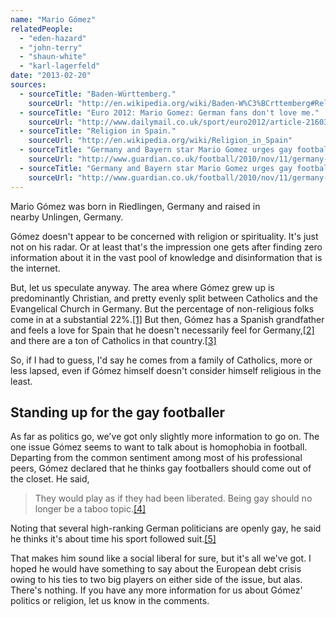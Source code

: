 ```yaml
---
name: "Mario Gómez"
relatedPeople:
  - "eden-hazard"
  - "john-terry"
  - "shaun-white"
  - "karl-lagerfeld"
date: "2013-02-20"
sources:
  - sourceTitle: "Baden-Württemberg."
    sourceUrl: "http://en.wikipedia.org/wiki/Baden-W%C3%BCrttemberg#Religion"
  - sourceTitle: "Euro 2012: Mario Gomez: German fans don't love me."
    sourceUrl: "http://www.dailymail.co.uk/sport/euro2012/article-2160323/Euro-2012-Mario-Gomez-German-fans-dont-love-me.html"
  - sourceTitle: "Religion in Spain."
    sourceUrl: "http://en.wikipedia.org/wiki/Religion_in_Spain"
  - sourceTitle: "Germany and Bayern star Mario Gomez urges gay footballers to go public."
    sourceUrl: "http://www.guardian.co.uk/football/2010/nov/11/germany-bayern-mario-gomez-gay-footballers"
  - sourceTitle: "Germany and Bayern star Mario Gomez urges gay footballers to go public."
    sourceUrl: "http://www.guardian.co.uk/football/2010/nov/11/germany-bayern-mario-gomez-gay-footballers"
---
```


Mario Gómez was born in Riedlingen, Germany and raised in nearby Unlingen, Germany.

Gómez doesn't appear to be concerned with religion or spirituality. It's just not on his radar. Or at least that's the impression one gets after finding zero information about it in the vast pool of knowledge and disinformation that is the internet.

But, let us speculate anyway. The area where Gómez grew up is predominantly Christian, and pretty evenly split between Catholics and the Evangelical Church in Germany. But the percentage of non-religious folks come in at a substantial 22%.<a class="source-citation" href="http://en.wikipedia.org/wiki/Baden-W%C3%BCrttemberg#Religion" title="Baden-Württemberg.">[1]</a> But then, Gómez has a Spanish grandfather and feels a love for Spain that he doesn't necessarily feel for Germany,<a class="source-citation" href="http://www.dailymail.co.uk/sport/euro2012/article-2160323/Euro-2012-Mario-Gomez-German-fans-dont-love-me.html" title="Euro 2012: Mario Gomez: German fans don&apos;t love me.">[2]</a> and there are a ton of Catholics in that country.<a class="source-citation" href="http://en.wikipedia.org/wiki/Religion_in_Spain" title="Religion in Spain.">[3]</a>

So, if I had to guess, I'd say he comes from a family of Catholics, more or less lapsed, even if Gómez himself doesn't consider himself religious in the least.


## Standing up for the gay footballer

As far as politics go, we've got only slightly more information to go on. The one issue Gómez seems to want to talk about is homophobia in football. Departing from the common sentiment among most of his professional peers, Gómez declared that he thinks gay footballers should come out of the closet. He said,

>They would play as if they had been liberated. Being gay should no longer be a taboo topic.<a class="source-citation" href="http://www.guardian.co.uk/football/2010/nov/11/germany-bayern-mario-gomez-gay-footballers" title="Germany and Bayern star Mario Gomez urges gay footballers to go public.">[4]</a>

Noting that several high-ranking German politicians are openly gay, he said he thinks it's about time his sport followed suit.<a class="source-citation" href="http://www.guardian.co.uk/football/2010/nov/11/germany-bayern-mario-gomez-gay-footballers" title="Germany and Bayern star Mario Gomez urges gay footballers to go public.">[5]</a>

That makes him sound like a social liberal for sure, but it's all we've got. I hoped he would have something to say about the European debt crisis owing to his ties to two big players on either side of the issue, but alas. There's nothing. If you have any more information for us about Gómez' politics or religion, let us know in the comments.